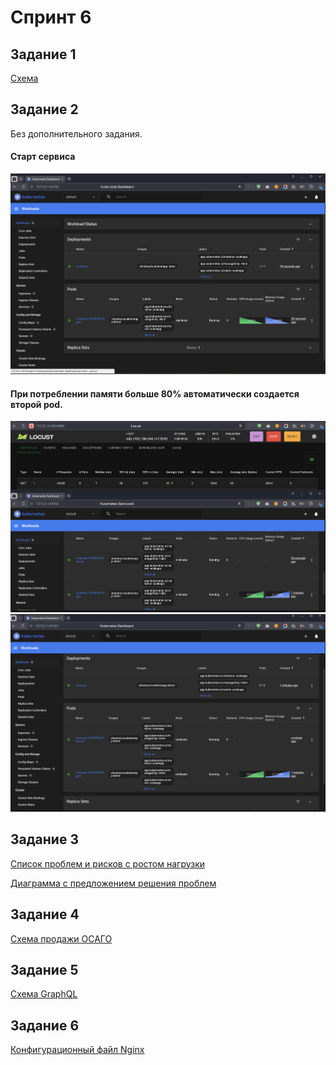 # Спринт 6

## Задание 1

[Схема](Exc1/InsureTech_технологическая_архитектура_to-be.drawio)

## Задание 2

Без дополнительного задания.

#### Старт сервиса 
![](Exc2/1.png)

#### При потреблении памяти больше 80% автоматически создается второй pod.
![](Exc2/2.png)
![](Exc2/3.png)

## Задание 3

[Список проблем и рисков с ростом нагрузки](Exc3/README.md)

[Диаграмма с предложением решения проблем](Exc3/InsureTech_C4_сontainer-diagram.drawio)

## Задание 4

[Схема продажи ОСАГО](Exc4/InsureTech_C4_сontainer-diagram.drawio)

## Задание 5

[Схема GraphQL](Exc5/schema.graphql)

## Задание 6

[Конфигурационный файл Nginx](Exc6/nginx.conf)